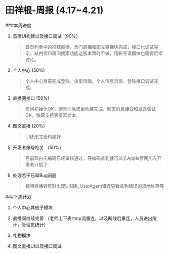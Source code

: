 # 田祥根-周报 (4.17~4.21)

###本周进度
1. 首页UI构建以及接口调试（90%）

    > 首页列表中的推荐直播，热门直播和图文直播UI完成，接口也调试完毕，站内信和房间搜索功能这版本暂时不做，精彩导读模块也需要后续讨论。

2. 个人中心 (50%)

    > 个人中心目前完成登陆，注册页面，个人信息页面，登陆接口调试完成，

3. 直播间接口 (50%)

    > 房间初始化OK，聊天消息模型构建完成，聊天消息接受和发送调试OK，弹幕支持表情富文本

4. 图文直播 (20%)

    > UI还未完全构建好
    
5. 开发者账号相关 （50%）
    > 目前邓白氏编码已经审核通过，等编码拿到就可以去Apple官网加入开发者计划了

6. 处理若干已知Bug问题
    > 视频直播转屏时出现UI错乱,UserAgent错误导致拿到错误的流地址等等    
    
    
###下周计划

1. 个人中心其他子模块

2. 直播间继续完善 （老师上下麦rtmp流重连，以及断线后重连，人员进出统计，管理员统计）

3. 礼物模块 

4. 图文直播UI以及接口调试



